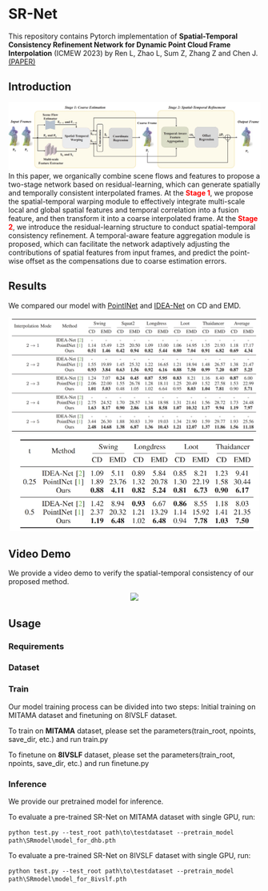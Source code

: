 # SR-Net
This repository contains Pytorch implementation of **Spatial-Temporal Consistency Refinement Network for Dynamic Point Cloud Frame Interpolation** (ICMEW 2023) by Ren L, Zhao L, Sum Z, Zhang Z and Chen J.[(PAPER)](https://ieeexplore.ieee.org/document/10222006)
## Introduction
![Pipeline](./fig/pipeline.png) 
In this paper, we organically combine scene flows and features to propose a two-stage network based on residual-learning, which can generate spatially and temporally consistent interpolated frames. At the **<font color=Red>Stage 1</font>**, we propose the spatial-temporal warping module to effectively integrate multi-scale local and global spatial features and temporal correlation into a fusion feature, and then transform it into a coarse interpolated frame. At the **<font color=Red>Stage 2</font>**, we introduce the residual-learning structure to conduct spatial-temporal consistency refinement. A temporal-aware feature aggregation module is proposed, which can facilitate the network adaptively adjusting the contributions of spatial features from input frames, and predict the point-wise offset as the compensations due to coarse estimation errors. 

## Results
We compared our model with [PointINet](https://www.engineeringvillage.com/app/doc/?docid=cpx_32d64213180f209ab7cM76fe10178163134&pageSize=25&index=1&searchId=9beda5bd86214bb1a5cc12b1f41269ff&resultsCount=2&usageZone=resultslist&usageOrigin=searchresults&searchType=Quick) and [IDEA-Net](https://ieeexplore.ieee.org/document/9880149) on CD and EMD.
<div align="center">
<img src="./fig/Results.png"  width = "750" />
</div>

<div align="center">
<img src="./fig/Results2.png"  width = "500" />
</div>

## Video Demo
We provide a video demo to verify the spatial-temporal consistency of our proposed method. 
<div align="center">
<img src="./fig/Comparison.gif"  width = "700" />
</div>


## Usage
### Requirements

### Dataset

### Train
Our model training process can be divided into two steps: Initial training on MITAMA dataset and finetuning on 8IVSLF dataset.

To train on **MITAMA** dataset, please set the parameters(train_root, npoints, save_dir, etc.) and run train.py

To finetune on **8IVSLF** dataset, please set the parameters(train_root, npoints, save_dir, etc.) and run finetune.py

### Inference
We provide our pretrained model for inference. 

To evaluate a pre-trained SR-Net on MITAMA dataset with single GPU, run:
```[python]
python test.py --test_root path\to\testdataset --pretrain_model path\SRmodel\model_for_dhb.pth 
```
To evaluate a pre-trained SR-Net on 8IVSLF dataset with single GPU, run:
```[python]
python test.py --test_root path\to\testdataset --pretrain_model path\SRmodel\model_for_8ivslf.pth 
```




